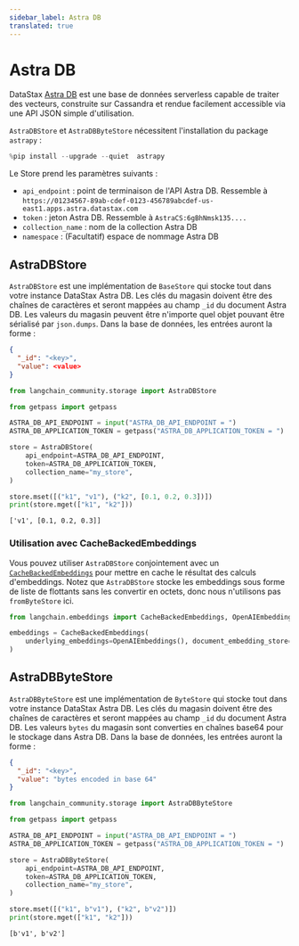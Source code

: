 ```yaml
---
sidebar_label: Astra DB
translated: true
---
```


# Astra DB

DataStax [Astra DB](https://docs.datastax.com/en/astra/home/astra.html) est une base de données serverless capable de traiter des vecteurs, construite sur Cassandra et rendue facilement accessible via une API JSON simple d'utilisation.

`AstraDBStore` et `AstraDBByteStore` nécessitent l'installation du package `astrapy` :

```python
%pip install --upgrade --quiet  astrapy
```

Le Store prend les paramètres suivants :

* `api_endpoint` : point de terminaison de l'API Astra DB. Ressemble à `https://01234567-89ab-cdef-0123-456789abcdef-us-east1.apps.astra.datastax.com`
* `token` : jeton Astra DB. Ressemble à `AstraCS:6gBhNmsk135....`
* `collection_name` : nom de la collection Astra DB
* `namespace` : (Facultatif) espace de nommage Astra DB

## AstraDBStore

`AstraDBStore` est une implémentation de `BaseStore` qui stocke tout dans votre instance DataStax Astra DB.
Les clés du magasin doivent être des chaînes de caractères et seront mappées au champ `_id` du document Astra DB.
Les valeurs du magasin peuvent être n'importe quel objet pouvant être sérialisé par `json.dumps`.
Dans la base de données, les entrées auront la forme :

```json
{
  "_id": "<key>",
  "value": <value>
}
```

```python
from langchain_community.storage import AstraDBStore
```

```python
from getpass import getpass

ASTRA_DB_API_ENDPOINT = input("ASTRA_DB_API_ENDPOINT = ")
ASTRA_DB_APPLICATION_TOKEN = getpass("ASTRA_DB_APPLICATION_TOKEN = ")
```

```python
store = AstraDBStore(
    api_endpoint=ASTRA_DB_API_ENDPOINT,
    token=ASTRA_DB_APPLICATION_TOKEN,
    collection_name="my_store",
)
```

```python
store.mset([("k1", "v1"), ("k2", [0.1, 0.2, 0.3])])
print(store.mget(["k1", "k2"]))
```

```output
['v1', [0.1, 0.2, 0.3]]
```

### Utilisation avec CacheBackedEmbeddings

Vous pouvez utiliser `AstraDBStore` conjointement avec un [`CacheBackedEmbeddings`](/docs/modules/data_connection/text_embedding/caching_embeddings) pour mettre en cache le résultat des calculs d'embeddings.
Notez que `AstraDBStore` stocke les embeddings sous forme de liste de flottants sans les convertir en octets, donc nous n'utilisons pas `fromByteStore` ici.

```python
from langchain.embeddings import CacheBackedEmbeddings, OpenAIEmbeddings

embeddings = CacheBackedEmbeddings(
    underlying_embeddings=OpenAIEmbeddings(), document_embedding_store=store
)
```

## AstraDBByteStore

`AstraDBByteStore` est une implémentation de `ByteStore` qui stocke tout dans votre instance DataStax Astra DB.
Les clés du magasin doivent être des chaînes de caractères et seront mappées au champ `_id` du document Astra DB.
Les valeurs `bytes` du magasin sont converties en chaînes base64 pour le stockage dans Astra DB.
Dans la base de données, les entrées auront la forme :

```json
{
  "_id": "<key>",
  "value": "bytes encoded in base 64"
}
```

```python
from langchain_community.storage import AstraDBByteStore
```

```python
from getpass import getpass

ASTRA_DB_API_ENDPOINT = input("ASTRA_DB_API_ENDPOINT = ")
ASTRA_DB_APPLICATION_TOKEN = getpass("ASTRA_DB_APPLICATION_TOKEN = ")
```

```python
store = AstraDBByteStore(
    api_endpoint=ASTRA_DB_API_ENDPOINT,
    token=ASTRA_DB_APPLICATION_TOKEN,
    collection_name="my_store",
)
```

```python
store.mset([("k1", b"v1"), ("k2", b"v2")])
print(store.mget(["k1", "k2"]))
```

```output
[b'v1', b'v2']
```
